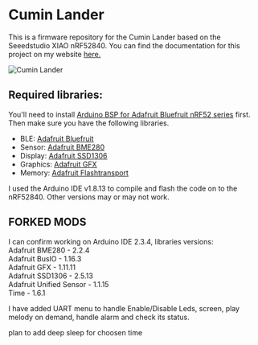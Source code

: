 # Cumin Lander

This is a firmware repository for the Cumin Lander based on the Seeedstudio XIAO nRF52840. You can find the documentation for this project on my website [here.]( https://www.bhoite.com/sculptures/cumin-lander/)

![Cumin Lander](https://github.com/mohitbhoite/cumin-lander/blob/main/cumin-lander-expanded.png)

## Required libraries:

You'll need to install [Arduino BSP for Adafruit Bluefruit nRF52 series](https://github.com/adafruit/Adafruit_nRF52_Arduino/tree/master) first. Then make sure you have the following libraries.

- BLE: [Adafruit Bluefruit](https://github.com/adafruit/Adafruit_BluefruitLE_nRF51)
- Sensor: [Adafruit BME280](https://github.com/adafruit/Adafruit_BME280_Library)
- Display: [Adafruit SSD1306](https://github.com/adafruit/Adafruit_SSD1306)
- Graphics: [Adafruit GFX](https://github.com/adafruit/Adafruit-GFX-Library)
- Memory: [Adafruit Flashtransport](https://github.com/adafruit/Adafruit_SPIFlash/tree/master)

I used the Arduino IDE v1.8.13 to compile and flash the code on to the nRF52840. Other versions may or may not work.

## FORKED MODS

I can confirm working on Arduino IDE 2.3.4,
libraries versions:  
Adafruit BME280 - 2.2.4  
Adafruit BusIO - 1.16.3  
Adafruit GFX - 1.11.11  
Adafruit SSD1306 - 2.5.13  
Adafruit Unified Sensor - 1.1.15  
Time - 1.6.1  

I have added UART menu to handle Enable/Disable Leds, screen, play melody on demand, handle alarm and check its status.

plan to add deep sleep for choosen time
